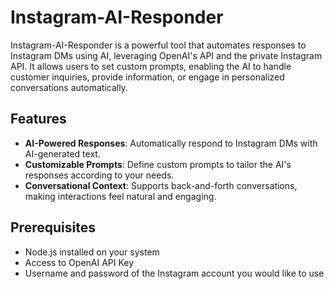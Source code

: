 # Instagram-AI-Responder

Instagram-AI-Responder is a powerful tool that automates responses to Instagram DMs using AI, leveraging OpenAI's API and the private Instagram API. It allows users to set custom prompts, enabling the AI to handle customer inquiries, provide information, or engage in personalized conversations automatically.

## Features

- **AI-Powered Responses**: Automatically respond to Instagram DMs with AI-generated text.
- **Customizable Prompts**: Define custom prompts to tailor the AI's responses according to your needs.
- **Conversational Context**: Supports back-and-forth conversations, making interactions feel natural and engaging.

## Prerequisites

- Node.js installed on your system
- Access to OpenAI API Key
- Username and password of the Instagram account you would like to use
